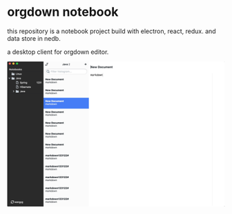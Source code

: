 # orgdown notebook
this repository is a notebook project build with electron, react, redux. and data store in nedb.


a desktop client for orgdown editor.

![](./screenshot.png)

